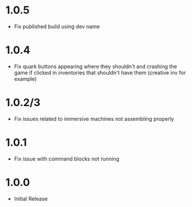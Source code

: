 # 1.0.5
- Fix published build using dev name

# 1.0.4
- Fix quark buttons appearing where they shouldn't and crashing the game if clicked in inventories that shouldn't 
  have them (creative inv for example)

# 1.0.2/3
- Fix issues related to immersive machines not assembling properly

# 1.0.1
- Fix issue with command blocks not running

# 1.0.0
- Initial Release